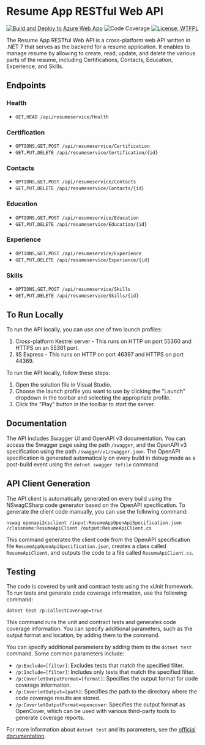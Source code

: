 # Resume App RESTful Web API
[![Build and Deploy to Azure Web App](https://github.com/mickey-krasilnikov/resume-backend-netcore/actions/workflows/main_app-resumeapp-api.yml/badge.svg)](https://github.com/mickey-krasilnikov/resume-backend-netcore/actions/workflows/main_app-resumeapp-api.yml)
![Code Coverage](https://img.shields.io/endpoint?url=https://gist.githubusercontent.com/mickey-krasilnikov/8f7365cb925afff5db063ecee4688a55/raw/code-coverage.json)
[![License: WTFPL](https://img.shields.io/badge/License-WTFPL-brightgreen.svg)](http://www.wtfpl.net/about/)

The Resume App RESTful Web API is a cross-platform web API written in .NET 7 that serves as the backend for a resume application. It enables to manage resume by allowing to create, read, update, and delete the various parts of the resume, including Certifications, Contacts, Education, Experience, and Skills.

## Endpoints

### Health

- `GET,HEAD /api/resumeservice/Health`

### Certification

- `OPTIONS,GET,POST /api/resumeservice/Certification`
- `GET,PUT,DELETE /api/resumeservice/Certification/{id}`

### Contacts

- `OPTIONS,GET,POST /api/resumeservice/Contacts`
- `GET,PUT,DELETE /api/resumeservice/Contacts/{id}`

### Education

- `OPTIONS,GET,POST /api/resumeservice/Education`
- `GET,PUT,DELETE /api/resumeservice/Education/{id}`

### Experience

- `OPTIONS,GET,POST /api/resumeservice/Experience`
- `GET,PUT,DELETE /api/resumeservice/Experience/{id}`

### Skills

- `OPTIONS,GET,POST /api/resumeservice/Skills`
- `GET,PUT,DELETE /api/resumeservice/Skills/{id}`

## To Run Locally

To run the API locally, you can use one of two launch profiles:

1. Cross-platform Kestrel server - This runs on HTTP on port 55360 and HTTPS on an 55361 port.
2. IIS Express - This runs on HTTP on port 46397 and HTTPS on port 44369.

To run the API locally, follow these steps:

1. Open the solution file in Visual Studio.
2. Choose the launch profile you want to use by clicking the "Launch" dropdown in the toolbar and selecting the appropriate profile.
3. Click the "Play" button in the toolbar to start the server.

## Documentation

The API includes Swagger UI and OpenAPI v3 documentation. You can access the Swagger page using the path `/swagger`, and the OpenAPI v3 specification using the path `/swagger/v1/swagger.json`. The OpenAPI specification is generated automatically on every build in debug mode as a post-build event using the `dotnet swagger tofile` command.

## API Client Generation

The API client is automatically generated on every build using the NSwagCSharp code generator based on the OpenAPI specification. To generate the client code manually, you can use the following command:
```
nswag openapi2csclient /input:ResumeAppOpenApiSpecification.json /classname:ResumeApiClient /output:ResumeApiClient.cs
```
This command generates the client code from the OpenAPI specification file `ResumeAppOpenApiSpecification.json`, creates a class called `ResumeApiClient`, and outputs the code to a file called `ResumeApiClient.cs`.

## Testing

The code is covered by unit and contract tests using the xUnit framework. To run tests and generate code coverage information, use the following command:
```
dotnet test /p:CollectCoverage=true
```
This command runs the unit and contract tests and generates code coverage information. You can specify additional parameters, such as the output format and location, by adding them to the command.

You can specify additional parameters by adding them to the `dotnet test` command. Some common parameters include:

- `/p:Exclude=[filter]`: Excludes tests that match the specified filter.
- `/p:Include=[filter]`: Includes only tests that match the specified filter.
- `/p:CoverletOutputFormat=[format]`: Specifies the output format for code coverage information.
- `/p:CoverletOutput=[path]`: Specifies the path to the directory where the code coverage results are stored.
- `/p:CoverletOutputFormat=opencover`: Specifies the output format as OpenCover, which can be used with various third-party tools to generate coverage reports.

For more information about `dotnet test` and its parameters, see the [official documentation](https://docs.microsoft.com/en-us/dotnet/core/tools/dotnet-test).




